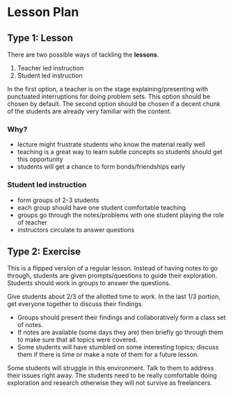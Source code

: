 # Lesson Plan

## Type 1: Lesson

There are two possible ways of tackling the **lessons**.

1. Teacher led instruction
2. Student led instruction

In the first option, a teacher is on the stage explaining/presenting with punctuated interruptions for doing problem sets. This option should be chosen by default. The second option should be chosen if a decent chunk of the students are already very familiar with the content.

### Why?

* lecture might frustrate students who know the material really well
* teaching is a great way to learn subtle concepts so students should get this opportunity
* students will get a chance to form bonds/friendships early


### Student led instruction

* form groups of 2-3 students
* each group should have one student comfortable teaching
* groups go through the notes/problems with one student playing the role of teacher
* instructors circulate to answer questions


## Type 2: Exercise

This is a flipped version of a regular lesson. Instead of having notes to go through, students are given prompts/questions to guide their exploration. Students should work in groups to answer the questions.

Give students about 2/3 of the allotted time to work. In the last 1/3 portion, get everyone together to discuss their findings.

* Groups should present their findings and collaboratively form a class set of notes.
* If notes are available (some days they are) then briefly go through them to make sure that all topics were covered.
* Some students will have stumbled on some interesting topics; discuss them if there is time or make a note of them for a future lesson.

Some students will struggle in this environment. Talk to them to address their issues right away. The students need to be really comfortable doing exploration and research otherwise they will not survive as freelancers.